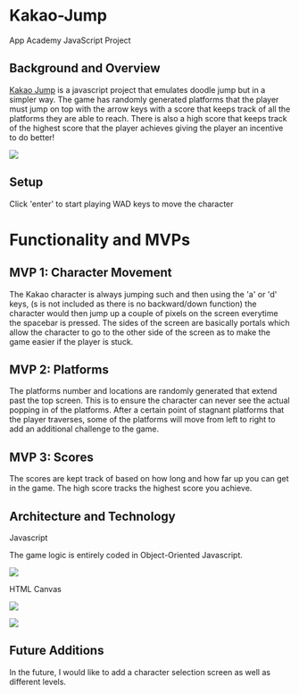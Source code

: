 # Kakao-Jump

App Academy JavaScript Project

## Background and Overview

[Kakao Jump](https://jaewooklim1.github.io/Kakao-Jump/) is a javascript project that emulates doodle jump but in a simpler way. The game has randomly generated platforms that the player must jump on top with the arrow keys with a score that keeps track of all the platforms they are able to reach. There is also a high score that keeps track of the highest score that the player achieves giving the player an incentive to do better!

![](https://i.imgur.com/Jsjh64J.jpg)

## Setup

Click 'enter' to start playing
WAD keys to move the character

# Functionality and MVPs

## MVP 1: Character Movement

The Kakao character is always jumping such and then using the 'a' or 'd' keys, (s is not included as there is no backward/down function)
the character would then jump up a couple of pixels on the screen everytime the spacebar is pressed. The sides of the screen are basically portals which allow the character to go to the other side of the screen as to make the game easier if the player is stuck.

## MVP 2: Platforms

The platforms number and locations are randomly generated that extend past the top screen. This is to ensure the character can never see the actual popping in of the platforms. After a certain point of stagnant platforms that the player traverses, some of the platforms will move from left to right to add an additional challenge to the game.

## MVP 3: Scores

The scores are kept track of based on how long and how far up you can get in the game. The high score tracks the highest score you achieve.

## Architecture and Technology

Javascript

The game logic is entirely coded in Object-Oriented Javascript.

![](https://i.imgur.com/nh56IJf.png)

HTML Canvas

![](https://i.imgur.com/Y68KeS0.png)

![](https://i.imgur.com/1liMf2c.png)

## Future Additions

In the future, I would like to add a character selection screen as well as different levels.
